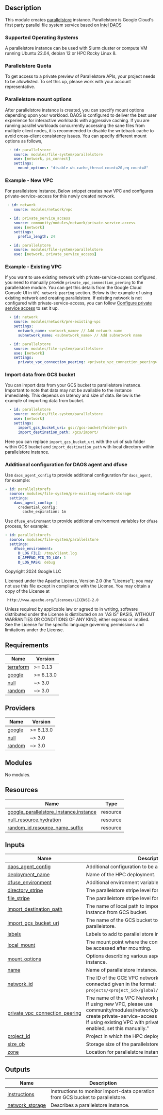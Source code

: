 ## Description

This module creates [parallelstore](https://cloud.google.com/parallelstore)
instance. Parallelstore is Google Cloud's first party parallel file system
service based on [Intel DAOS](https://docs.daos.io/v2.2/)

### Supported Operating Systems

A parallelstore instance can be used with Slurm cluster or compute
VM running Ubuntu 22.04, debian 12 or HPC Rocky Linux 8.

### Parallelstore Quota

To get access to a private preview of Parallelstore APIs, your project needs to
be allowlisted. To set this up, please work with your account representative.

### Parallelstore mount options

After parallelstore instance is created, you can specify mount options depending
upon your workload. DAOS is configured to deliver the best user experience for
interactive workloads with aggressive caching. If you are running parallel
workloads concurrently accessing the sane files from multiple client nodes, it
is recommended to disable the writeback cache to avoid cross-client consistency
issues. You can specify different mount options as follows,

```yaml
  - id: parallelstore
    source: modules/file-system/parallelstore
    use: [network, ps_connect]
    settings:
      mount_options: "disable-wb-cache,thread-count=20,eq-count=8"
```

### Example - New VPC

For parallelstore instance, Below snippet creates new VPC and configures private-service-access
for this newly created network.

```yaml
 - id: network
    source: modules/network/vpc

  - id: private_service_access
    source: community/modules/network/private-service-access
    use: [network]
    settings:
      prefix_length: 24

  - id: parallelstore
    source: modules/file-system/parallelstore
    use: [network, private_service_access]
```

### Example - Existing VPC

If you want to use existing network with private-service-access configured, you need
to manually provide `private_vpc_connection_peering` to the parallelstore module.
You can get this details from the Google Cloud Console UI in `VPC network peering`
section. Below is the example of using existing network and creating parallelstore.
If existing network is not configured with private-service-access, you can follow
[Configure private service access](https://cloud.google.com/vpc/docs/configure-private-services-access)
to set it up.

```yaml
  - id: network
    source: modules/network/pre-existing-vpc
    settings:
      network_name: <network_name> // Add network name
      subnetwork_name: <subnetwork_name> // Add subnetwork name

  - id: parallelstore
    source: modules/file-system/parallelstore
    use: [network]
    settings:
      private_vpc_connection_peering: <private_vpc_connection_peering> # will look like "servicenetworking.googleapis.com"
```

### Import data from GCS bucket

You can import data from your GCS bucket to parallelstore instance. Important to
note that data may not be available to the instance immediately. This depends on
latency and size of data. Below is the example of importing data from  bucket.

```yaml
  - id: parallelstore
    source: modules/file-system/parallelstore
    use: [network]
    settings:
      import_gcs_bucket_uri: gs://gcs-bucket/folder-path
      import_destination_path: /gcs/import/
```

Here you can replace `import_gcs_bucket_uri` with the uri of sub folder within GCS
bucket and `import_destination_path` with local directory within parallelstore
instance.

### Additional configuration for DAOS agent and dfuse
Use `daos_agent_config` to provide additional configuration for `daos_agent`, for example:

```yaml
- id: parallelstorefs
  source: modules/file-system/pre-existing-network-storage
  settings:
    daos_agent_config: |
      credential_config:
        cache_expiration: 1m
```

Use `dfuse_environment` to provide additional environment variables for `dfuse` process, for example:

```yaml
- id: parallelstorefs
  source: modules/file-system/parallelstore
  settings:
    dfuse_environment:
      D_LOG_FILE: /tmp/client.log
      D_APPEND_PID_TO_LOG: 1
      D_LOG_MASK: debug
```

<!-- BEGINNING OF PRE-COMMIT-TERRAFORM DOCS HOOK -->
Copyright 2024 Google LLC

Licensed under the Apache License, Version 2.0 (the "License");
you may not use this file except in compliance with the License.
You may obtain a copy of the License at

     http://www.apache.org/licenses/LICENSE-2.0

Unless required by applicable law or agreed to in writing, software
distributed under the License is distributed on an "AS IS" BASIS,
WITHOUT WARRANTIES OR CONDITIONS OF ANY KIND, either express or implied.
See the License for the specific language governing permissions and
limitations under the License.

## Requirements

| Name | Version |
|------|---------|
| <a name="requirement_terraform"></a> [terraform](#requirement\_terraform) | >= 0.13 |
| <a name="requirement_google"></a> [google](#requirement\_google) | >= 6.13.0 |
| <a name="requirement_null"></a> [null](#requirement\_null) | ~> 3.0 |
| <a name="requirement_random"></a> [random](#requirement\_random) | ~> 3.0 |

## Providers

| Name | Version |
|------|---------|
| <a name="provider_google"></a> [google](#provider\_google) | >= 6.13.0 |
| <a name="provider_null"></a> [null](#provider\_null) | ~> 3.0 |
| <a name="provider_random"></a> [random](#provider\_random) | ~> 3.0 |

## Modules

No modules.

## Resources

| Name | Type |
|------|------|
| [google_parallelstore_instance.instance](https://registry.terraform.io/providers/hashicorp/google/latest/docs/resources/parallelstore_instance) | resource |
| [null_resource.hydration](https://registry.terraform.io/providers/hashicorp/null/latest/docs/resources/resource) | resource |
| [random_id.resource_name_suffix](https://registry.terraform.io/providers/hashicorp/random/latest/docs/resources/id) | resource |

## Inputs

| Name | Description | Type | Default | Required |
|------|-------------|------|---------|:--------:|
| <a name="input_daos_agent_config"></a> [daos\_agent\_config](#input\_daos\_agent\_config) | Additional configuration to be added to daos\_config.yml | `string` | `""` | no |
| <a name="input_deployment_name"></a> [deployment\_name](#input\_deployment\_name) | Name of the HPC deployment. | `string` | n/a | yes |
| <a name="input_dfuse_environment"></a> [dfuse\_environment](#input\_dfuse\_environment) | Additional environment variables for DFuse process | `map(string)` | `{}` | no |
| <a name="input_directory_stripe"></a> [directory\_stripe](#input\_directory\_stripe) | The parallelstore stripe level for directories. | `string` | `"DIRECTORY_STRIPE_LEVEL_UNSPECIFIED"` | no |
| <a name="input_file_stripe"></a> [file\_stripe](#input\_file\_stripe) | The parallelstore stripe level for files. | `string` | `"FILE_STRIPE_LEVEL_UNSPECIFIED"` | no |
| <a name="input_import_destination_path"></a> [import\_destination\_path](#input\_import\_destination\_path) | The name of local path to import data on parallelstore instance from GCS bucket. | `string` | `null` | no |
| <a name="input_import_gcs_bucket_uri"></a> [import\_gcs\_bucket\_uri](#input\_import\_gcs\_bucket\_uri) | The name of the GCS bucket to import data from to parallelstore. | `string` | `null` | no |
| <a name="input_labels"></a> [labels](#input\_labels) | Labels to add to parallel store instance. | `map(string)` | `{}` | no |
| <a name="input_local_mount"></a> [local\_mount](#input\_local\_mount) | The mount point where the contents of the device may be accessed after mounting. | `string` | `"/parallelstore"` | no |
| <a name="input_mount_options"></a> [mount\_options](#input\_mount\_options) | Options describing various aspects of the parallelstore instance. | `string` | `"disable-wb-cache,thread-count=16,eq-count=8"` | no |
| <a name="input_name"></a> [name](#input\_name) | Name of parallelstore instance. | `string` | `null` | no |
| <a name="input_network_id"></a> [network\_id](#input\_network\_id) | The ID of the GCE VPC network to which the instance is connected given in the format:<br/>`projects/<project_id>/global/networks/<network_name>`" | `string` | n/a | yes |
| <a name="input_private_vpc_connection_peering"></a> [private\_vpc\_connection\_peering](#input\_private\_vpc\_connection\_peering) | The name of the VPC Network peering connection.<br/>If using new VPC, please use community/modules/network/private-service-access to create private-service-access and<br/>If using existing VPC with private-service-access enabled, set this manually." | `string` | n/a | yes |
| <a name="input_project_id"></a> [project\_id](#input\_project\_id) | Project in which the HPC deployment will be created. | `string` | n/a | yes |
| <a name="input_size_gb"></a> [size\_gb](#input\_size\_gb) | Storage size of the parallelstore instance in GB. | `number` | `12000` | no |
| <a name="input_zone"></a> [zone](#input\_zone) | Location for parallelstore instance. | `string` | n/a | yes |

## Outputs

| Name | Description |
|------|-------------|
| <a name="output_instructions"></a> [instructions](#output\_instructions) | Instructions to monitor import-data operation from GCS bucket to parallelstore. |
| <a name="output_network_storage"></a> [network\_storage](#output\_network\_storage) | Describes a parallelstore instance. |
<!-- END OF PRE-COMMIT-TERRAFORM DOCS HOOK -->
